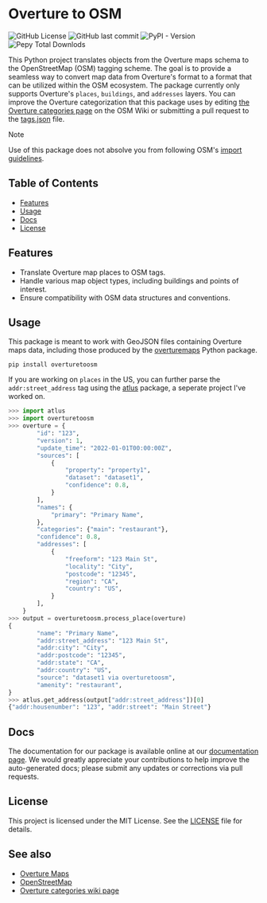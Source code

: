 # Overture to OSM

![GitHub License](https://img.shields.io/github/license/whubsch/overturetoosm)
![GitHub last commit](https://img.shields.io/github/last-commit/whubsch/overturetoosm)
![PyPI - Version](https://img.shields.io/pypi/v/overturetoosm)
![Pepy Total Downlods](https://img.shields.io/pepy/dt/overturetoosm)

This Python project translates objects from the Overture maps schema to the OpenStreetMap (OSM) tagging scheme. The goal is to provide a seamless way to convert map data from Overture's format to a format that can be utilized within the OSM ecosystem. The package currently only supports Overture's `places`, `buildings`, and `addresses` layers. You can improve the Overture categorization that this package uses by editing [the Overture categories page](https://wiki.openstreetmap.org/wiki/Overture_categories) on the OSM Wiki or submitting a pull request to the [tags.json](https://github.com/whubsch/overturetoosm/blob/main/scripts/tags.json) file.

> [!NOTE]
> Use of this package does not absolve you from following OSM's [import guidelines](https://wiki.openstreetmap.org/wiki/Import/Guidelines).

## Table of Contents

- [Features](#features)
- [Usage](#usage)
- [Docs](#docs)
- [License](#license)

## Features

- Translate Overture map places to OSM tags.
- Handle various map object types, including buildings and points of interest.
- Ensure compatibility with OSM data structures and conventions.

## Usage

This package is meant to work with GeoJSON files containing Overture maps data, including those produced by the [overturemaps](https://pypi.org/project/overturemaps/) Python package.

```console
pip install overturetoosm
```

If you are working on `places` in the US, you can further parse the `addr:street_address` tag using the [atlus](https://pypi.org/project/atlus/) package, a seperate project I've worked on.

```python
>>> import atlus
>>> import overturetoosm
>>> overture = {
        "id": "123",
        "version": 1,
        "update_time": "2022-01-01T00:00:00Z",
        "sources": [
            {
                "property": "property1",
                "dataset": "dataset1",
                "confidence": 0.8,
            }
        ],
        "names": {
            "primary": "Primary Name",
        },
        "categories": {"main": "restaurant"},
        "confidence": 0.8,
        "addresses": [
            {
                "freeform": "123 Main St",
                "locality": "City",
                "postcode": "12345",
                "region": "CA",
                "country": "US",
            }
        ],
    }
>>> output = overturetoosm.process_place(overture)
{
        "name": "Primary Name",
        "addr:street_address": "123 Main St",
        "addr:city": "City",
        "addr:postcode": "12345",
        "addr:state": "CA",
        "addr:country": "US",
        "source": "dataset1 via overturetoosm",
        "amenity": "restaurant",
}
>>> atlus.get_address(output["addr:street_address"])[0]
{"addr:housenumber": "123", "addr:street": "Main Street"}
```

## Docs

The documentation for our package is available online at our [documentation page](https://whubsch.github.io/overturetoosm/index.html). We would greatly appreciate your contributions to help improve the auto-generated docs; please submit any updates or corrections via pull requests.

## License

This project is licensed under the MIT License. See the [LICENSE](https://github.com/whubsch/overturetoosm/blob/main/LICENSE.txt) file for details.

## See also

- [Overture Maps](https://docs.overturemaps.org/schema/)
- [OpenStreetMap](https://www.openstreetmap.org/)
- [Overture categories wiki page](https://wiki.openstreetmap.org/wiki/Overture_categories)
